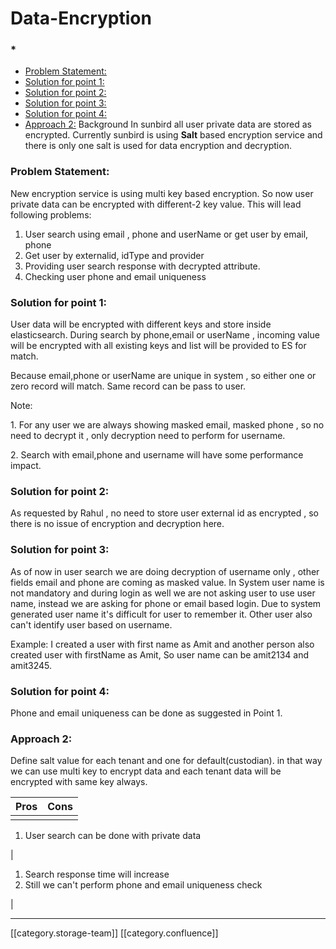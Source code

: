 # Data-Encryption

### \*

* [Problem Statement:](Data-Encryption.md#problem-statement:)
* [Solution for point 1:](Data-Encryption.md#solution-for-point-1:)
* [Solution for point 2: ](Data-Encryption.md#solution-for-point-2: )
* [Solution for point 3: ](Data-Encryption.md#solution-for-point-3: )
* [Solution for point 4: ](Data-Encryption.md#solution-for-point-4: )
* [Approach 2:](Data-Encryption.md#approach-2:) Background  In sunbird all user private data are stored as encrypted.  Currently sunbird is using **Salt**   based encryption service and there is only one salt is used for data encryption and decryption.

### Problem Statement:

New encryption service is using multi key based encryption. So now user private data can be encrypted with different-2 key value. This will lead following problems:

1. &#x20;User search using email , phone and userName or get user by email, phone
2. Get user by externalid, idType and provider
3. Providing user search response with decrypted attribute.
4. Checking user phone and email uniqueness

### Solution for point 1:

&#x20; User data will be encrypted with different keys and store inside elasticsearch. During search by phone,email or userName , incoming value will be encrypted with all existing keys and list will be provided to ES for match.

&#x20;Because email,phone or userName are unique in system , so either one or zero record will match. Same record can be pass to user.

&#x20;Note:

&#x20; 1\. For any user we are always showing masked email, masked phone , so no need to decrypt it , only decryption need to perform for username.

&#x20; 2\. Search with email,phone and username will have some performance impact.

### Solution for point 2:&#x20;

&#x20;As requested by Rahul , no need to store user external id as encrypted , so there is no issue of encryption and decryption here.

### Solution for point 3:&#x20;

&#x20;As of now in user search we are doing decryption of username only , other fields email and phone are coming as masked value. In System user name is not mandatory and during login as well we are not asking user to use user name, instead we are asking for phone or email based login. Due to system generated user name it's difficult for user to remember it. Other user also can't identify user based on username.

Example: I created a user with first name as Amit and another person also created user with firstName as Amit, So user name can be amit2134 and amit3245.

### Solution for point 4:&#x20;

&#x20;Phone and email uniqueness can be done as suggested in Point 1.

### Approach 2:

&#x20;Define salt value for each tenant and one for default(custodian). in that way we can use multi key to encrypt data and each tenant data will be encrypted with same key always.

| Pros | Cons​​ |
| ---- | ------ |
|      |        |

1. User search can be done with private data

|

1. Search response time will increase
2. Still we can't perform phone and email uniqueness check

|

***

\[\[category.storage-team]] \[\[category.confluence]]
